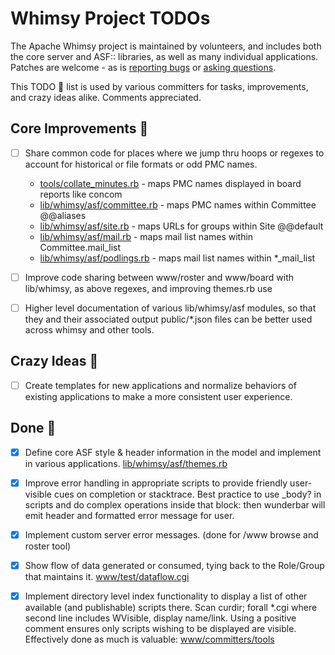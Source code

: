 # Whimsy Project TODOs

The Apache Whimsy project is maintained by volunteers, and includes both
the core server and ASF:: libraries, as well as many individual applications.
Patches are welcome - as is [reporting bugs](https://issues.apache.org/jira/browse/WHIMSY)
or [asking questions](https://lists.apache.org/list.html?dev@whimsical.apache.org).

This TODO :pencil: list is used by various committers for tasks, improvements,
and crazy ideas alike.  Comments appreciated.

## Core Improvements :round_pushpin:

- [ ] Share common code for places where we jump thru hoops or regexes
      to account for historical or file formats or odd PMC names.

    - [tools/collate_minutes.rb](tools/collate_minutes.rb) - maps PMC names displayed in board reports like concom
    - [lib/whimsy/asf/committee.rb](lib/whimsy/asf/committee.rb) - maps PMC names within Committee @@aliases
    - [lib/whimsy/asf/site.rb](lib/whimsy/asf/site.rb) - maps URLs for groups within Site @@default
    - [lib/whimsy/asf/mail.rb](lib/whimsy/asf/mail.rb) - maps mail list names within Committee.mail_list
    - [lib/whimsy/asf/podlings.rb](lib/whimsy/asf/podlings.rb) - maps mail list names within *_mail_list

- [ ] Improve code sharing between www/roster and www/board with lib/whimsy,
      as above regexes, and improving themes.rb use

- [ ] Higher level documentation of various lib/whimsy/asf modules, so that
      they and their associated output public/*.json files can be better
      used across whimsy and other tools.

## Crazy Ideas :tada:

- [ ] Create templates for new applications and normalize behaviors of
      existing applications to make a more consistent user experience.

## Done :checkered_flag:

- [x] Define core ASF style & header information in the model and
      implement in various applications.  [lib/whimsy/asf/themes.rb](lib/whimsy/asf/themes.rb)

- [x] Improve error handling in appropriate scripts to provide friendly
      user-visible cues on completion or stacktrace.  Best practice to use
      _body? in scripts and do complex operations inside that block:
      then wunderbar will emit header and formatted error message for user.

- [x] Implement custom server error messages. (done for /www browse and roster tool)

- [x] Show flow of data generated or consumed, tying back to the Role/Group that maintains it.
      [www/test/dataflow.cgi](https://whimsy.apache.org/test/dataflow.cgi)

- [x] Implement directory level index functionality to display a list
      of other available (and publishable) scripts there.
      Scan curdir; forall *.cgi where second line includes WVisible, display name/link.
      Using a positive comment ensures only scripts wishing to be displayed are visible.
      Effectively done as much is valuable: [www/committers/tools](https://whimsy.apache.org/committers/tools)
